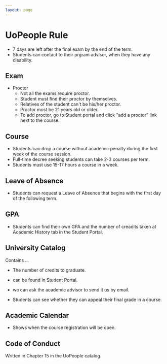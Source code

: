 ```yaml
---
layout: page
---
```


# UoPeople Rule
	
* 7 days are left after the final exam by the end of the term.
* Students can contact to their prgram advisor, when they have any disability.


## Exam

* Proctor
    * Not all the exams require proctor.
    * Student must find their proctor by themselves.
    * Relatives of the student can't be his/her proctor.
    * Proctor must be 21 years old or older.
    * To add proctor, go to Student portal and click "add a proctor" link next to the course.
    
## Course

* Students can drop a course without academic penalty during the first week of the course session.
* Full-time decree seeking students can take 2-3 courses per term.
* Students must use 15-17 hours a course in a week.

## Leave of Absence

* Students can request a Leave of Absence that begins with the first day of the following term.

## GPA

* Students can find their own GPA and the number of creadits taken at Academic History tab in the Student Portal.

## University Catalog

Contains ...

* The number of credits to graduate.

* can be found in Student Portal.
* we can ask the academic advisor to send it us by email.
* Students can see whether they can appeal their final grade in a course.

## Academic Calendar

* Shows when the course registration will be open.

## Code of Conduct

Written in Chapter 15 in the UoPeople catalog.
